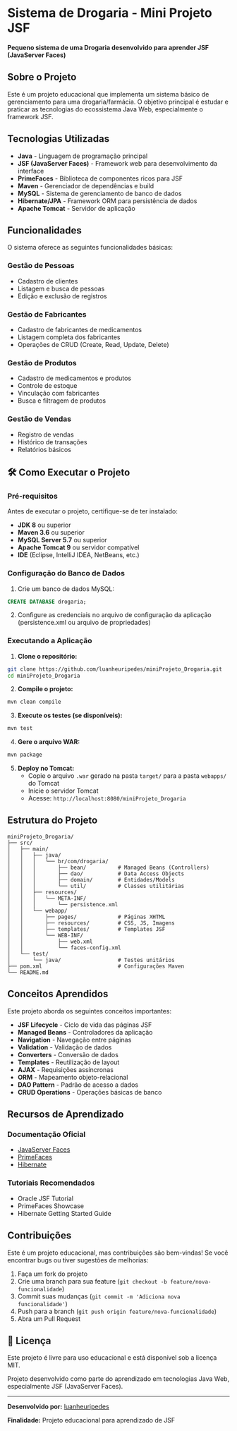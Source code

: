 # Sistema de Drogaria - Mini Projeto JSF

**Pequeno sistema de uma Drogaria desenvolvido para aprender JSF (JavaServer Faces)**

## Sobre o Projeto

Este é um projeto educacional que implementa um sistema básico de gerenciamento para uma drogaria/farmácia. O objetivo principal é estudar e praticar as tecnologias do ecossistema Java Web, especialmente o framework JSF.

## Tecnologias Utilizadas

- **Java** - Linguagem de programação principal
- **JSF (JavaServer Faces)** - Framework web para desenvolvimento da interface
- **PrimeFaces** - Biblioteca de componentes ricos para JSF
- **Maven** - Gerenciador de dependências e build
- **MySQL** - Sistema de gerenciamento de banco de dados
- **Hibernate/JPA** - Framework ORM para persistência de dados
- **Apache Tomcat** - Servidor de aplicação

## Funcionalidades

O sistema oferece as seguintes funcionalidades básicas:

### Gestão de Pessoas
- Cadastro de clientes
- Listagem e busca de pessoas
- Edição e exclusão de registros

### Gestão de Fabricantes
- Cadastro de fabricantes de medicamentos
- Listagem completa dos fabricantes
- Operações de CRUD (Create, Read, Update, Delete)

### Gestão de Produtos
- Cadastro de medicamentos e produtos
- Controle de estoque
- Vinculação com fabricantes
- Busca e filtragem de produtos

### Gestão de Vendas
- Registro de vendas
- Histórico de transações
- Relatórios básicos

## 🛠️ Como Executar o Projeto

### Pré-requisitos

Antes de executar o projeto, certifique-se de ter instalado:

- **JDK 8** ou superior
- **Maven 3.6** ou superior
- **MySQL Server 5.7** ou superior
- **Apache Tomcat 9** ou servidor compatível
- **IDE** (Eclipse, IntelliJ IDEA, NetBeans, etc.)

### Configuração do Banco de Dados

1. Crie um banco de dados MySQL:
```sql
CREATE DATABASE drogaria;
```

2. Configure as credenciais no arquivo de configuração da aplicação (persistence.xml ou arquivo de propriedades)

### Executando a Aplicação

1. **Clone o repositório:**
```bash
git clone https://github.com/luanheuripedes/miniProjeto_Drogaria.git
cd miniProjeto_Drogaria
```

2. **Compile o projeto:**
```bash
mvn clean compile
```

3. **Execute os testes (se disponíveis):**
```bash
mvn test
```

4. **Gere o arquivo WAR:**
```bash
mvn package
```

5. **Deploy no Tomcat:**
   - Copie o arquivo `.war` gerado na pasta `target/` para a pasta `webapps/` do Tomcat
   - Inicie o servidor Tomcat
   - Acesse: `http://localhost:8080/miniProjeto_Drogaria`

## Estrutura do Projeto

```
miniProjeto_Drogaria/
├── src/
│   ├── main/
│   │   ├── java/
│   │   │   └── br/com/drogaria/
│   │   │       ├── bean/          # Managed Beans (Controllers)
│   │   │       ├── dao/           # Data Access Objects
│   │   │       ├── domain/        # Entidades/Models
│   │   │       └── util/          # Classes utilitárias
│   │   ├── resources/
│   │   │   └── META-INF/
│   │   │       └── persistence.xml
│   │   └── webapp/
│   │       ├── pages/             # Páginas XHTML
│   │       ├── resources/         # CSS, JS, Imagens
│   │       ├── templates/         # Templates JSF
│   │       └── WEB-INF/
│   │           ├── web.xml
│   │           └── faces-config.xml
│   └── test/
│       └── java/                  # Testes unitários
├── pom.xml                        # Configurações Maven
└── README.md
```

## Conceitos Aprendidos

Este projeto aborda os seguintes conceitos importantes:

- **JSF Lifecycle** - Ciclo de vida das páginas JSF
- **Managed Beans** - Controladores da aplicação
- **Navigation** - Navegação entre páginas
- **Validation** - Validação de dados
- **Converters** - Conversão de dados
- **Templates** - Reutilização de layout
- **AJAX** - Requisições assíncronas
- **ORM** - Mapeamento objeto-relacional
- **DAO Pattern** - Padrão de acesso a dados
- **CRUD Operations** - Operações básicas de banco

## Recursos de Aprendizado

### Documentação Oficial
- [JavaServer Faces](https://javaee.github.io/javaserverfaces-spec/)
- [PrimeFaces](https://primefaces.org/)
- [Hibernate](https://hibernate.org/orm/documentation/)

### Tutoriais Recomendados
- Oracle JSF Tutorial
- PrimeFaces Showcase
- Hibernate Getting Started Guide

## Contribuições

Este é um projeto educacional, mas contribuições são bem-vindas! Se você encontrar bugs ou tiver sugestões de melhorias:

1. Faça um fork do projeto
2. Crie uma branch para sua feature (`git checkout -b feature/nova-funcionalidade`)
3. Commit suas mudanças (`git commit -m 'Adiciona nova funcionalidade'`)
4. Push para a branch (`git push origin feature/nova-funcionalidade`)
5. Abra um Pull Request

## 📄 Licença

Este projeto é livre para uso educacional e está disponível sob a licença MIT.


Projeto desenvolvido como parte do aprendizado em tecnologias Java Web, especialmente JSF (JavaServer Faces).

---

**Desenvolvido por:** [luanheuripedes](https://github.com/luanheuripedes)

**Finalidade:** Projeto educacional para aprendizado de JSF
